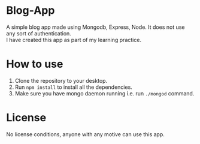 # Blog-App
<p>A simple blog app made using Mongodb, Express, Node. It does not use any sort of authentication.<br>I have created this app as part of my learning practice.</p>


# How to use
<ol>
<li>Clone the repository to your desktop.</li>
<li>Run <code>npm install</code> to install all the dependencies.</li>
<li>Make sure you have mongo daemon running i.e. run <code>./mongod</code> command.</li>
</ol>

# License
No license conditions, anyone with any motive can use this app.
